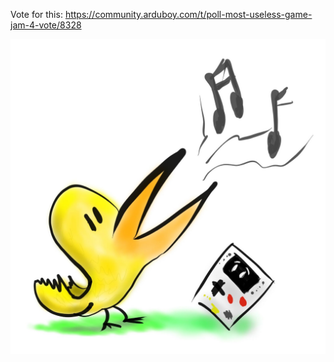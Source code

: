 Vote for this: https://community.arduboy.com/t/poll-most-useless-game-jam-4-vote/8328

![](chirp.jpg)
